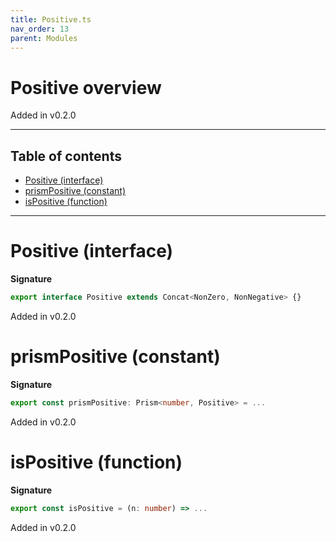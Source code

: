 ```yaml
---
title: Positive.ts
nav_order: 13
parent: Modules
---
```


# Positive overview

Added in v0.2.0

---

<h2 class="text-delta">Table of contents</h2>

- [Positive (interface)](#positive-interface)
- [prismPositive (constant)](#prismpositive-constant)
- [isPositive (function)](#ispositive-function)

---

# Positive (interface)

**Signature**

```ts
export interface Positive extends Concat<NonZero, NonNegative> {}
```

Added in v0.2.0

# prismPositive (constant)

**Signature**

```ts
export const prismPositive: Prism<number, Positive> = ...
```

Added in v0.2.0

# isPositive (function)

**Signature**

```ts
export const isPositive = (n: number) => ...
```

Added in v0.2.0
